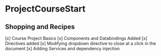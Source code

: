 # ProjectCourseStart

## Shopping and Recipes 
[x] Course Project Basics
[x] Components and Databindings Added
[x] Directives added
[x] Modifying dropdown directive to close at a click in the document
[x] Adding Services and dependency injection
